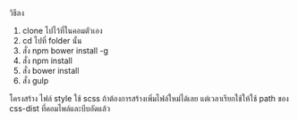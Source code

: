 วิธีลง

1. clone ไปไว้ที่ในคอมตัวเอง
2. cd ไปที่ folder นั้น
3. สั่ง npm bower install -g
4. สั่ง npm install
5. สั่ง bower install
6. สั่ง gulp

โครงสร้าง
 ไฟล์ style ใช้ scss ถ้าต้องการสร้างเพิ่มไฟล์ใหม่ได้เลย แต่เวลาเรียกใช้ให้ใช้ path ของ css-dist ที่คอมไพล์และบีบอัดแล้ว

